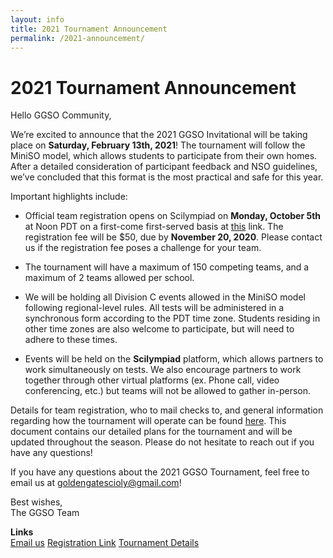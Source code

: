 ```yaml
---
layout: info
title: 2021 Tournament Announcement
permalink: /2021-announcement/
---
```


# 2021 Tournament Announcement

Hello GGSO Community,

We’re excited to announce that the 2021 GGSO Invitational will be taking place on <b>Saturday, February 13th, 2021</b>! The tournament will follow the MiniSO model, which allows students to participate from their own homes. After a detailed consideration of participant feedback and NSO guidelines, we’ve concluded that this format is the most practical and safe for this year.

Important highlights include:

- Official team registration opens on Scilympiad on <b>Monday, October 5th</b> at Noon PDT on a first-come first-served basis at <a target="_blank" href = "https://statescioly.org/golden-gate">this</a> link. The registration fee will be $50, due by <b>November 20, 2020</b>. Please contact us if the registration fee poses a challenge for your team. 

- The tournament will have a maximum of 150 competing teams, and a maximum of 2 teams allowed per school.

- We will be holding all Division C events allowed in the MiniSO model following regional-level rules. All tests will be administered in a synchronous form according to the PDT time zone. Students residing in other time zones are also welcome to participate, but will need to adhere to these times. 

- Events will be held on the <b>Scilympiad</b> platform, which allows partners to work simultaneously on tests. We also encourage partners to work together through other virtual platforms (ex. Phone call, video conferencing, etc.) but teams will not be allowed to gather in-person. 

Details for team registration, who to mail checks to, and general information regarding how the tournament will operate can be found <a target="_blank" href = "https://docs.google.com/document/d/1PgulkUgZ8pOl2daWdRuLzUSWo5lmfeKH7uJjoBNgBtk/edit?usp=sharing">here</a>. This document contains our detailed plans for the tournament and will be updated throughout the season. Please do not hesitate to reach out if you have any questions!

If you have any questions about the 2021 GGSO Tournament, feel free to email us at goldengatescioly@gmail.com! 

Best wishes, <br/>
The GGSO Team

**Links**
<br/>
<a class="btn btn-md btn-mid" target="_blank" href="mailto:goldengatescioly@gmail.com">Email us</a>
<a class = "btn btn-md btn-mid" target="_blank" href="https://statescioly.org/golden-gate">Registration Link</a>
<a class = "btn btn-md btn-mid" target="_blank" href="https://docs.google.com/document/d/1PgulkUgZ8pOl2daWdRuLzUSWo5lmfeKH7uJjoBNgBtk/edit?usp=sharing">Tournament Details</a>
